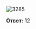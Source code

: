 ![3285](https://user-images.githubusercontent.com/34346128/152008969-90a0a038-718c-4e1f-8f0b-64c3fe53ee98.png)

**Ответ:** 12
